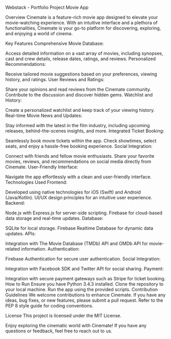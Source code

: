 Webstack - Portfolio Project
Movie App

Overview
Cinemate is a feature-rich movie app designed to elevate your movie-watching experience. With an intuitive interface and a plethora of functionalities, Cinemate is your go-to platform for discovering, exploring, and enjoying a world of cinema.

Key Features
Comprehensive Movie Database:

Access detailed information on a vast array of movies, including synopses, cast and crew details, release dates, ratings, and reviews.
Personalized Recommendations:

Receive tailored movie suggestions based on your preferences, viewing history, and ratings.
User Reviews and Ratings:

Share your opinions and read reviews from the Cinemate community. Contribute to the discussion and discover hidden gems.
Watchlist and History:

Create a personalized watchlist and keep track of your viewing history.
Real-time Movie News and Updates:

Stay informed with the latest in the film industry, including upcoming releases, behind-the-scenes insights, and more.
Integrated Ticket Booking:

Seamlessly book movie tickets within the app. Check showtimes, select seats, and enjoy a hassle-free booking experience.
Social Integration:

Connect with friends and fellow movie enthusiasts. Share your favorite movies, reviews, and recommendations on social media directly from Cinemate.
User-Friendly Interface:

Navigate the app effortlessly with a clean and user-friendly interface.
Technologies Used
Frontend:

Developed using native technologies for iOS (Swift) and Android (Java/Kotlin).
UI/UX design principles for an intuitive user experience.
Backend:

Node.js with Express.js for server-side scripting.
Firebase for cloud-based data storage and real-time updates.
Database:

SQLite for local storage.
Firebase Realtime Database for dynamic data updates.
APIs:

Integration with The Movie Database (TMDb) API and OMDb API for movie-related information.
Authentication:

Firebase Authentication for secure user authentication.
Social Integration:

Integration with Facebook SDK and Twitter API for social sharing.
Payment:

Integration with secure payment gateways such as Stripe for ticket booking.
How to Run
Ensure you have Python 3.4.3 installed.
Clone the repository to your local machine.
Run the app using the provided scripts.
Contribution Guidelines
We welcome contributions to enhance Cinemate. If you have any ideas, bug fixes, or new features, please submit a pull request. Refer to the PEP 8 style guide for coding conventions.

License
This project is licensed under the MIT License.

Enjoy exploring the cinematic world with Cinemate! If you have any questions or feedback, feel free to reach out to us.
